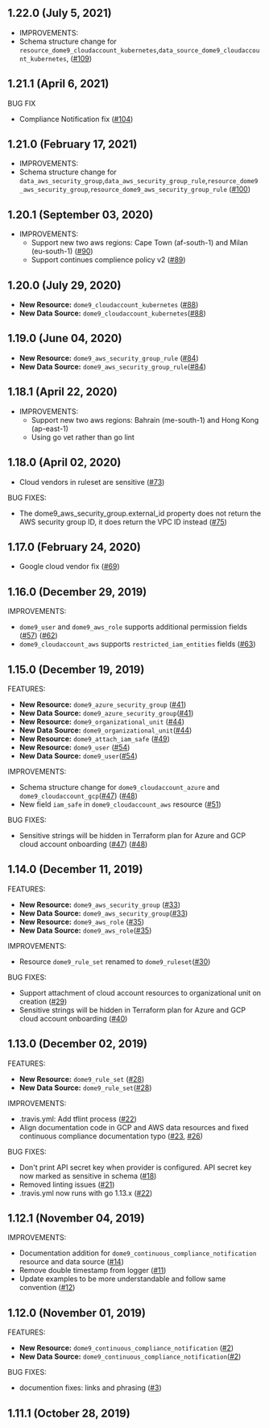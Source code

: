 ## 1.22.0 (July 5, 2021)
* IMPROVEMENTS:
* Schema structure change for `resource_dome9_cloudaccount_kubernetes`,`data_source_dome9_cloudaccount_kubernetes`, ([#109](https://github.com/dome9/terraform-provider-dome9/pull/109))

## 1.21.1 (April 6, 2021)
BUG FIX
* Compliance Notification fix ([#104](https://github.com/dome9/terraform-provider-dome9/pulls))

## 1.21.0 (February 17, 2021)
* IMPROVEMENTS:
* Schema structure change for `data_aws_security_group`,`data_aws_security_group_rule`,`resource_dome9_aws_security_group`,`resource_dome9_aws_security_group_rule` ([#100](https://github.com/dome9/terraform-provider-dome9/pull/100))

## 1.20.1 (September 03, 2020)
* IMPROVEMENTS:
    - Support new two aws regions: Cape Town (af-south-1) and Milan (eu-south-1) ([#90](https://github.com/terraform-providers/terraform-provider-dome9/pull/90))
    - Support continues complience policy v2 ([#89](https://github.com/terraform-providers/terraform-provider-dome9/pull/89))
## 1.20.0 (July 29, 2020)
* **New Resource:** `dome9_cloudaccount_kubernetes` ([#88](https://github.com/terraform-providers/terraform-provider-dome9/pull/88))
* **New Data Source:** `dome9_cloudaccount_kubernetes`([#88](https://github.com/terraform-providers/terraform-provider-dome9/pull/88))
## 1.19.0 (June 04, 2020)
* **New Resource:** `dome9_aws_security_group_rule` ([#84](https://github.com/terraform-providers/terraform-provider-dome9/pull/84))
* **New Data Source:** `dome9_aws_security_group_rule`([#84](https://github.com/terraform-providers/terraform-provider-dome9/pull/84))
## 1.18.1 (April 22, 2020)

* IMPROVEMENTS:
    - Support new two aws regions: Bahrain (me-south-1) and Hong Kong (ap-east-1)
    - Using go vet rather than go lint
## 1.18.0 (April 02, 2020)

* Cloud vendors in ruleset are sensitive ([#73](https://github.com/terraform-providers/terraform-provider-dome9/pull/73))

BUG FIXES:
* The dome9_aws_security_group.external_id property does not return the AWS security group ID, it does return the VPC ID instead ([#75](https://github.com/terraform-providers/terraform-provider-dome9/issues/75))

## 1.17.0 (February 24, 2020)

* Google cloud vendor fix ([#69](https://github.com/terraform-providers/terraform-provider-dome9/pull/69))

## 1.16.0 (December 29, 2019)

IMPROVEMENTS:
* `dome9_user` and `dome9_aws_role` supports additional permission fields ([#57](https://github.com/terraform-providers/terraform-provider-dome9/pull/57)) ([#62](https://github.com/terraform-providers/terraform-provider-dome9/pull/62))
* `dome9_cloudaccount_aws` supports `restricted_iam_entities` fields ([#63](https://github.com/terraform-providers/terraform-provider-dome9/pull/63))


## 1.15.0 (December 19, 2019)

FEATURES: 

* **New Resource:** `dome9_azure_security_group` ([#41](https://github.com/terraform-providers/terraform-provider-dome9/pull/41))
* **New Data Source:** `dome9_azure_security_group`([#41](https://github.com/terraform-providers/terraform-provider-dome9/pull/41))
* **New Resource:** `dome9_organizational_unit` ([#44](https://github.com/terraform-providers/terraform-provider-dome9/pull/44))
* **New Data Source:** `dome9_organizational_unit`([#44](https://github.com/terraform-providers/terraform-provider-dome9/pull/44))
* **New Resource:** `dome9_attach_iam_safe` ([#49](https://github.com/terraform-providers/terraform-provider-dome9/pull/49))
* **New Resource:** `dome9_user` ([#54](https://github.com/terraform-providers/terraform-provider-dome9/pull/54))
* **New Data Source:** `dome9_user`([#54](https://github.com/terraform-providers/terraform-provider-dome9/pull/54))

IMPROVEMENTS:
* Schema structure change for `dome9_cloudaccount_azure` and `dome9_cloudaccount_gcp`([#47](https://github.com/terraform-providers/terraform-provider-dome9/pull/47)) ([#48](https://github.com/terraform-providers/terraform-provider-dome9/pull/48))
* New field `iam_safe` in `dome9_cloudaccount_aws` resource ([#51](https://github.com/terraform-providers/terraform-provider-dome9/pull/51))


BUG FIXES:
* Sensitive strings will be hidden in Terraform plan for Azure and GCP cloud account onboarding ([#47](https://github.com/terraform-providers/terraform-provider-dome9/pull/47)) ([#48](https://github.com/terraform-providers/terraform-provider-dome9/pull/48))



## 1.14.0 (December 11, 2019)

FEATURES:

* **New Resource:** `dome9_aws_security_group` ([#33](https://github.com/terraform-providers/terraform-provider-dome9/pull/33))
* **New Data Source:** `dome9_aws_security_group`([#33](https://github.com/terraform-providers/terraform-provider-dome9/pull/33))
* **New Resource:** `dome9_aws_role` ([#35](https://github.com/terraform-providers/terraform-provider-dome9/pull/35))
* **New Data Source:** `dome9_aws_role`([#35](https://github.com/terraform-providers/terraform-provider-dome9/pull/35))

IMPROVEMENTS:
* Resource `dome9_rule_set` renamed to `dome9_ruleset`([#30](https://github.com/terraform-providers/terraform-provider-dome9/pull/30))

BUG FIXES:
* Support attachment of cloud account resources to organizational unit on creation ([#29](https://github.com/terraform-providers/terraform-provider-dome9/pull/29))
* Sensitive strings will be hidden in Terraform plan for Azure and GCP cloud account onboarding ([#40](https://github.com/terraform-providers/terraform-provider-dome9/pull/40))

## 1.13.0 (December 02, 2019)

FEATURES:

* **New Resource:** `dome9_rule_set` ([#28](https://github.com/terraform-providers/terraform-provider-dome9/pull/28))
* **New Data Source:** `dome9_rule_set`([#28](https://github.com/terraform-providers/terraform-provider-dome9/pull/28))

IMPROVEMENTS:
* .travis.yml: Add tflint process ([#22](https://github.com/terraform-providers/terraform-provider-dome9/issues/22))
* Align documentation code in GCP and AWS data resources and fixed continuous compliance documentation typo ([#23](https://github.com/terraform-providers/terraform-provider-dome9/issues/23), [#26](https://github.com/terraform-providers/terraform-provider-dome9/issues/26))

BUG FIXES:
* Don't print API secret key when provider is configured. API secret key now marked as sensitive in schema ([#18](https://github.com/terraform-providers/terraform-provider-dome9/issues/18))
* Removed linting issues ([#21](https://github.com/terraform-providers/terraform-provider-dome9/issues/21))
* .travis.yml now runs with go 1.13.x ([#22](https://github.com/terraform-providers/terraform-provider-dome9/issues/22))

## 1.12.1 (November 04, 2019)

IMPROVEMENTS:
* Documentation addition for `dome9_continuous_compliance_notification` resource and data source ([#14](https://github.com/terraform-providers/terraform-provider-dome9/issues/7))
* Remove double timestamp from logger ([#11](https://github.com/terraform-providers/terraform-provider-dome9/issues/11))
* Update examples to be more understandable and follow same convention ([#12](https://github.com/terraform-providers/terraform-provider-dome9/issues/12))

## 1.12.0 (November 01, 2019)

FEATURES:

* **New Resource:** `dome9_continuous_compliance_notification` ([#2](https://github.com/terraform-providers/terraform-provider-dome9/issues/2))
* **New Data Source:** `dome9_continuous_compliance_notification`([#2](https://github.com/terraform-providers/terraform-provider-dome9/issues/2))

BUG FIXES:

* documention fixes: links and phrasing ([#3](https://github.com/terraform-providers/terraform-provider-github/issues/3))

## 1.11.1 (October 28, 2019)

